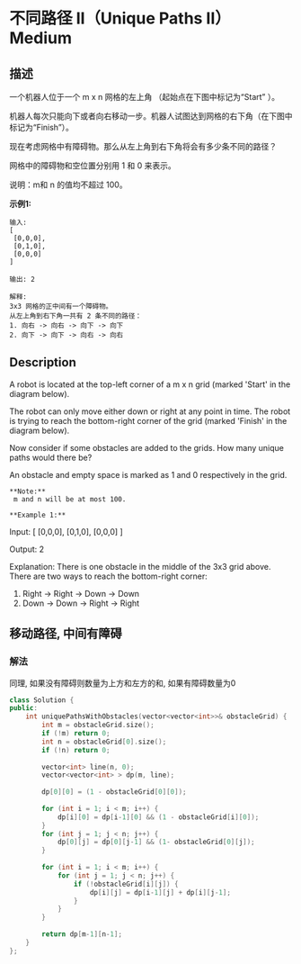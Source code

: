 # 不同路径 II（Unique Paths II）Medium
## 描述
一个机器人位于一个 m x n 网格的左上角 （起始点在下图中标记为&ldquo;Start&rdquo; ）。

机器人每次只能向下或者向右移动一步。机器人试图达到网格的右下角（在下图中标记为&ldquo;Finish&rdquo;）。

现在考虑网格中有障碍物。那么从左上角到右下角将会有多少条不同的路径？



网格中的障碍物和空位置分别用 1 和 0 来表示。

说明：m和 n 的值均不超过 100。

**示例1:**
```
输入:
[
 [0,0,0],
 [0,1,0],
 [0,0,0]
]

输出: 2

解释:
3x3 网格的正中间有一个障碍物。
从左上角到右下角一共有 2 条不同的路径：
1. 向右 -> 向右 -> 向下 -> 向下
2. 向下 -> 向下 -> 向右 -> 向右
```

## Description
A robot is located at the top-left corner of a m x n grid (marked &#39;Start&#39; in the diagram below).

The robot can only move either down or right at any point in time. The robot is trying to reach the bottom-right corner of the grid (marked &#39;Finish&#39; in the diagram below).

Now consider if some obstacles are added to the grids. How many unique paths would there be?



An obstacle and empty space is marked as 1 and 0 respectively in the grid.
```
**Note:**
 m and n will be at most 100.

**Example 1:**
```
Input:
[
 [0,0,0],
 [0,1,0],
 [0,0,0]
]

Output: 2

Explanation:
There is one obstacle in the middle of the 3x3 grid above.
There are two ways to reach the bottom-right corner:
1. Right -> Right -> Down -> Down
2. Down -> Down -> Right -> Right



## 移动路径, 中间有障碍
### 解法
同理, 如果没有障碍则数量为上方和左方的和, 如果有障碍数量为0
```c++
class Solution {
public:
    int uniquePathsWithObstacles(vector<vector<int>>& obstacleGrid) {
        int m = obstacleGrid.size();
        if (!m) return 0;
        int n = obstacleGrid[0].size();
        if (!n) return 0;
        
        vector<int> line(n, 0);
        vector<vector<int> > dp(m, line);
        
        dp[0][0] = (1 - obstacleGrid[0][0]);
        
        for (int i = 1; i < m; i++) {
            dp[i][0] = dp[i-1][0] && (1 - obstacleGrid[i][0]);
        }
        for (int j = 1; j < n; j++) {
            dp[0][j] = dp[0][j-1] && (1- obstacleGrid[0][j]);
        }
        
        for (int i = 1; i < m; i++) {
            for (int j = 1; j < n; j++) {
                if (!obstacleGrid[i][j]) {
                    dp[i][j] = dp[i-1][j] + dp[i][j-1];
                }
            }
        }
        
        return dp[m-1][n-1];
    }
};
```